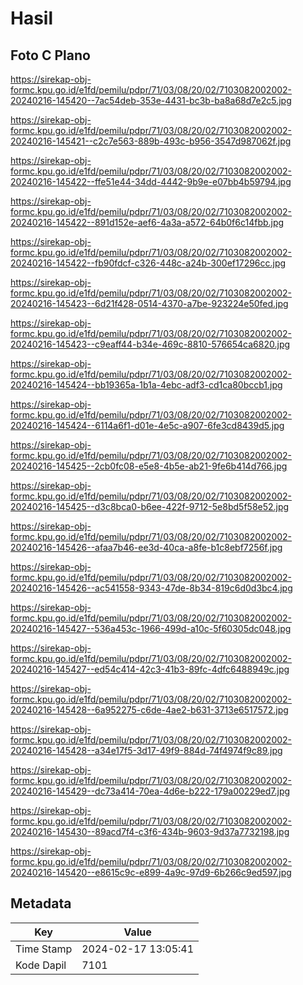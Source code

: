 # Hasil

## Foto C Plano

https://sirekap-obj-formc.kpu.go.id/e1fd/pemilu/pdpr/71/03/08/20/02/7103082002002-20240216-145420--7ac54deb-353e-4431-bc3b-ba8a68d7e2c5.jpg

https://sirekap-obj-formc.kpu.go.id/e1fd/pemilu/pdpr/71/03/08/20/02/7103082002002-20240216-145421--c2c7e563-889b-493c-b956-3547d987062f.jpg

https://sirekap-obj-formc.kpu.go.id/e1fd/pemilu/pdpr/71/03/08/20/02/7103082002002-20240216-145422--ffe51e44-34dd-4442-9b9e-e07bb4b59794.jpg

https://sirekap-obj-formc.kpu.go.id/e1fd/pemilu/pdpr/71/03/08/20/02/7103082002002-20240216-145422--891d152e-aef6-4a3a-a572-64b0f6c14fbb.jpg

https://sirekap-obj-formc.kpu.go.id/e1fd/pemilu/pdpr/71/03/08/20/02/7103082002002-20240216-145422--fb90fdcf-c326-448c-a24b-300ef17296cc.jpg

https://sirekap-obj-formc.kpu.go.id/e1fd/pemilu/pdpr/71/03/08/20/02/7103082002002-20240216-145423--6d21f428-0514-4370-a7be-923224e50fed.jpg

https://sirekap-obj-formc.kpu.go.id/e1fd/pemilu/pdpr/71/03/08/20/02/7103082002002-20240216-145423--c9eaff44-b34e-469c-8810-576654ca6820.jpg

https://sirekap-obj-formc.kpu.go.id/e1fd/pemilu/pdpr/71/03/08/20/02/7103082002002-20240216-145424--bb19365a-1b1a-4ebc-adf3-cd1ca80bccb1.jpg

https://sirekap-obj-formc.kpu.go.id/e1fd/pemilu/pdpr/71/03/08/20/02/7103082002002-20240216-145424--6114a6f1-d01e-4e5c-a907-6fe3cd8439d5.jpg

https://sirekap-obj-formc.kpu.go.id/e1fd/pemilu/pdpr/71/03/08/20/02/7103082002002-20240216-145425--2cb0fc08-e5e8-4b5e-ab21-9fe6b414d766.jpg

https://sirekap-obj-formc.kpu.go.id/e1fd/pemilu/pdpr/71/03/08/20/02/7103082002002-20240216-145425--d3c8bca0-b6ee-422f-9712-5e8bd5f58e52.jpg

https://sirekap-obj-formc.kpu.go.id/e1fd/pemilu/pdpr/71/03/08/20/02/7103082002002-20240216-145426--afaa7b46-ee3d-40ca-a8fe-b1c8ebf7256f.jpg

https://sirekap-obj-formc.kpu.go.id/e1fd/pemilu/pdpr/71/03/08/20/02/7103082002002-20240216-145426--ac541558-9343-47de-8b34-819c6d0d3bc4.jpg

https://sirekap-obj-formc.kpu.go.id/e1fd/pemilu/pdpr/71/03/08/20/02/7103082002002-20240216-145427--536a453c-1966-499d-a10c-5f60305dc048.jpg

https://sirekap-obj-formc.kpu.go.id/e1fd/pemilu/pdpr/71/03/08/20/02/7103082002002-20240216-145427--ed54c414-42c3-41b3-89fc-4dfc6488949c.jpg

https://sirekap-obj-formc.kpu.go.id/e1fd/pemilu/pdpr/71/03/08/20/02/7103082002002-20240216-145428--6a952275-c6de-4ae2-b631-3713e6517572.jpg

https://sirekap-obj-formc.kpu.go.id/e1fd/pemilu/pdpr/71/03/08/20/02/7103082002002-20240216-145428--a34e17f5-3d17-49f9-884d-74f4974f9c89.jpg

https://sirekap-obj-formc.kpu.go.id/e1fd/pemilu/pdpr/71/03/08/20/02/7103082002002-20240216-145429--dc73a414-70ea-4d6e-b222-179a00229ed7.jpg

https://sirekap-obj-formc.kpu.go.id/e1fd/pemilu/pdpr/71/03/08/20/02/7103082002002-20240216-145430--89acd7f4-c3f6-434b-9603-9d37a7732198.jpg

https://sirekap-obj-formc.kpu.go.id/e1fd/pemilu/pdpr/71/03/08/20/02/7103082002002-20240216-145420--e8615c9c-e899-4a9c-97d9-6b266c9ed597.jpg


## Metadata

| Key        | Value               |
| ---------- | ------------------- |
| Time Stamp | 2024-02-17 13:05:41 |
| Kode Dapil | 7101                |



